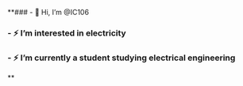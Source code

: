 **### - 👋 Hi, I’m @IC106
### - ⚡️ I’m interested in electricity
### - ⚡️ I’m currently a student studying electrical engineering
**

<!---
IC106/IC106 is a ✨ special ✨ repository because its `README.md` (this file) appears on your GitHub profile.
You can click the Preview link to take a look at your changes.
--->
